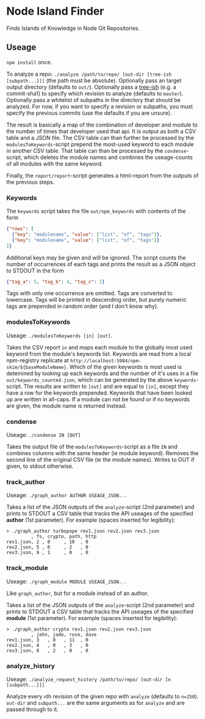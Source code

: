 # Node Island Finder

Finds Islands of Knowledge in Node Git Repositories.

## Useage

`npm install` once.

To analyze a repo: `./analyze /path/to/repo/ [out-dir [tree-ish [subpath...]]]` (the path must be absolute). Optionally pass an target output directory (defaults to `out/`). Optionally pass a [tree-ish](http://stackoverflow.com/a/18605496) (e.g. a commit-sha1) to specify which revision to analyze (defaults to `master`). Optionally pass a whitelist of subpaths in the directory that should be analyzed. For now, if you want to specify a revision or subpaths, you must specify the previous commits (use the defaults if you are unsure).

The result is basically a map of the combination of developer and module to the number of times that developer used that api. It is output as both a CSV table and a JSON file. The CSV table can than further be processed by the `modulesToKeywords`-script prepend the most-used keyword to each module in another CSV table. That table can than be processed by the `condense`-script, which deletes the module names and combines the useage-counts of all modules with the same keyword.

Finally, the `report/report`-script generates a html-report from the outputs of the previous steps.


### Keywords

The `keywords` script takes the file `out/npm_keywords` with contents of the form

```JSON
{"rows": [
  {"key": "modulename", "value": ["list", "of", "tags"]},
  {"key": "modulename", "value": ["list", "of", "tags"]}
]}
```

Additional keys may be given and will be ignored. The script counts the number of occurrences of each tags and prints the result as a JSON object to STDOUT in the form

```JSON
{"tag_a": 5, "tag_b": 4, "tag_c": 2}
```

Tags with only one occurrence are omitted. Tags are converted to lowercase. Tags will be printed in descending order, but purely numeric tags are prepended in random order (and I don't know why).


### modulesToKeywords

Useage: `./modulesToKeywords [in] [out]`.

Takes the CSV report `in` and maps each module to the globally most used keyword from the module's keywords list. Keywords are read from a local npm-registry replicate at `http://localhost:5984/npm-skim/${baseModuleName}`. Which of the given keywords is most used is detemined by looking up each keywords and the number of it's uses in a file `out/keywords_counted.json`, which can be generated by the above `keywords`-script. The results are written to `[out]` and are equal to `[in]`, except they have a row for the keywords prepended. Keywords that have been looked up are written in all-caps. If a module can not be found or if no keywords are given, the module name is returned instead.


### condense

Useage: `./condense IN [OUT]`

Takes the output file of the `modulesToKeywords`-script as a file `IN` and combines columns with the same header (ie module keyword). Removes the second line of the original CSV file (ie the module names). Writes to OUT if given, to stdout otherwise.


### track_author

Useage: `./graph_author AUTHOR USEAGE_JSON...`

Takes a list of the JSON outputs of the `analyze`-script (2nd parameter) and prints to STDOUT a CSV table that tracks the API useages of the specified **author** (1st parameter). For example (spaces inserted for legibility):

```
> ./graph_author turbopope rev1.json rev2.json rev3.json
         , fs, crypto, path, http
rev1.json, 2 , 0     , 10  , 0
rev2.json, 5 , 0     , 2   , 0
rev3.json, 9 , 1     , 0   , 0
```


### track_module

Useage: `./graph_module MODULE USEAGE_JSON...`

Like `graph_author`, but for a module instead of an author.

Takes a list of the JSON outputs of the `analyze`-script (2nd parameter) and prints to STDOUT a CSV table that tracks the API useages of the specified **module** (1st parameter). For example (spaces inserted for legibility):

```
> ./graph_author crypto rev1.json rev2.json rev3.json
         , john, jade, rose, dave
rev1.json, 3   , 0   , 11  , 0
rev2.json, 4   , 0   , 3   , 0
rev3.json, 8   , 2   , 0   , 0
```


### analyze_history

Useage: `./analyze_request_history /path/to/repo/ [out-dir [n [subpath...]]]`

Analyze every `n`th revision of the given repo with `analyze` (defaults to `n=250`). `out-dir` and `subpath...` are the same arguments as for `analyze` and are passed through to it.
